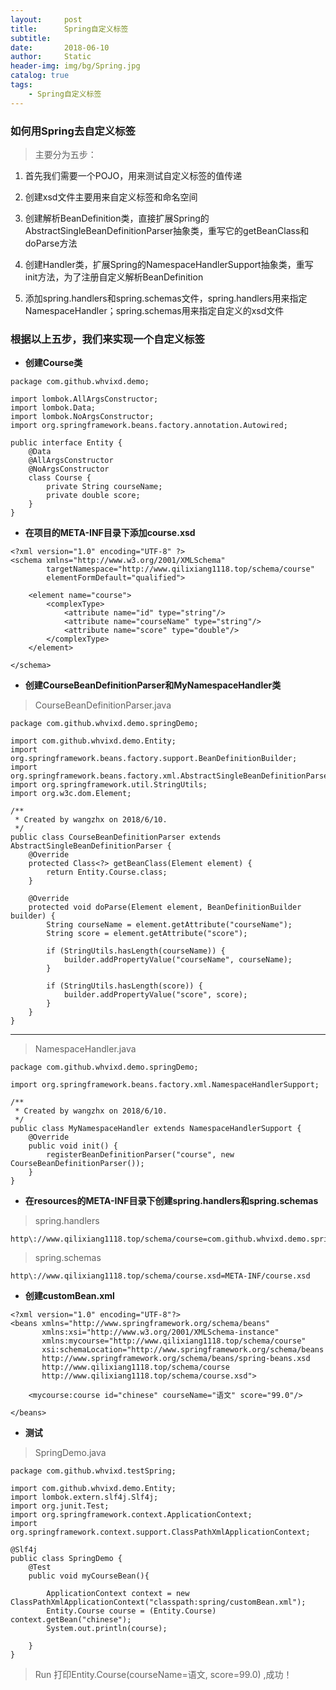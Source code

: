 ```yaml
---
layout:     post
title:      Spring自定义标签
subtitle:   
date:       2018-06-10
author:     Static
header-img: img/bg/Spring.jpg
catalog: true
tags:
    - Spring自定义标签
---
```


### 如何用Spring去自定义标签

> 主要分为五步：

1. 首先我们需要一个POJO，用来测试自定义标签的值传递

2. 创建xsd文件主要用来自定义标签和命名空间

3. 创建解析BeanDefinition类，直接扩展Spring的AbstractSingleBeanDefinitionParser抽象类，重写它的getBeanClass和doParse方法

4. 创建Handler类，扩展Spring的NamespaceHandlerSupport抽象类，重写init方法，为了注册自定义解析BeanDefinition

5. 添加spring.handlers和spring.schemas文件，spring.handlers用来指定NamespaceHandler；spring.schemas用来指定自定义的xsd文件

### 根据以上五步，我们来实现一个自定义标签

- **创建Course类**

```
package com.github.whvixd.demo;

import lombok.AllArgsConstructor;
import lombok.Data;
import lombok.NoArgsConstructor;
import org.springframework.beans.factory.annotation.Autowired;

public interface Entity {
    @Data
    @AllArgsConstructor
    @NoArgsConstructor
    class Course {
        private String courseName;
        private double score;
    }
}

```

- **在项目的META-INF目录下添加course.xsd**

```
<?xml version="1.0" encoding="UTF-8" ?>
<schema xmlns="http://www.w3.org/2001/XMLSchema"
        targetNamespace="http://www.qilixiang1118.top/schema/course"
        elementFormDefault="qualified">

    <element name="course">
        <complexType>
            <attribute name="id" type="string"/>
            <attribute name="courseName" type="string"/>
            <attribute name="score" type="double"/>
        </complexType>
    </element>

</schema>

```

- **创建CourseBeanDefinitionParser和MyNamespaceHandler类**


> CourseBeanDefinitionParser.java

```
package com.github.whvixd.demo.springDemo;

import com.github.whvixd.demo.Entity;
import org.springframework.beans.factory.support.BeanDefinitionBuilder;
import org.springframework.beans.factory.xml.AbstractSingleBeanDefinitionParser;
import org.springframework.util.StringUtils;
import org.w3c.dom.Element;

/**
 * Created by wangzhx on 2018/6/10.
 */
public class CourseBeanDefinitionParser extends AbstractSingleBeanDefinitionParser {
    @Override
    protected Class<?> getBeanClass(Element element) {
        return Entity.Course.class;
    }

    @Override
    protected void doParse(Element element, BeanDefinitionBuilder builder) {
        String courseName = element.getAttribute("courseName");
        String score = element.getAttribute("score");

        if (StringUtils.hasLength(courseName)) {
            builder.addPropertyValue("courseName", courseName);
        }

        if (StringUtils.hasLength(score)) {
            builder.addPropertyValue("score", score);
        }
    }
}

```

---

> NamespaceHandler.java

```
package com.github.whvixd.demo.springDemo;

import org.springframework.beans.factory.xml.NamespaceHandlerSupport;

/**
 * Created by wangzhx on 2018/6/10.
 */
public class MyNamespaceHandler extends NamespaceHandlerSupport {
    @Override
    public void init() {
        registerBeanDefinitionParser("course", new CourseBeanDefinitionParser());
    }
}

```

- **在resources的META-INF目录下创建spring.handlers和spring.schemas**

> spring.handlers

```
http\://www.qilixiang1118.top/schema/course=com.github.whvixd.demo.springDemo.MyNamespaceHandler
```

> spring.schemas

```
http\://www.qilixiang1118.top/schema/course.xsd=META-INF/course.xsd
```

- **创建customBean.xml**

```
<?xml version="1.0" encoding="UTF-8"?>
<beans xmlns="http://www.springframework.org/schema/beans"
       xmlns:xsi="http://www.w3.org/2001/XMLSchema-instance"
       xmlns:mycourse="http://www.qilixiang1118.top/schema/course"
       xsi:schemaLocation="http://www.springframework.org/schema/beans
       http://www.springframework.org/schema/beans/spring-beans.xsd
       http://www.qilixiang1118.top/schema/course
       http://www.qilixiang1118.top/schema/course.xsd">

    <mycourse:course id="chinese" courseName="语文" score="99.0"/>

</beans>
```

- **测试**

> SpringDemo.java

```
package com.github.whvixd.testSpring;

import com.github.whvixd.demo.Entity;
import lombok.extern.slf4j.Slf4j;
import org.junit.Test;
import org.springframework.context.ApplicationContext;
import org.springframework.context.support.ClassPathXmlApplicationContext;

@Slf4j
public class SpringDemo {
    @Test
    public void myCourseBean(){

        ApplicationContext context = new ClassPathXmlApplicationContext("classpath:spring/customBean.xml");
        Entity.Course course = (Entity.Course) context.getBean("chinese");
        System.out.println(course);

    }
}

```

> Run 打印Entity.Course(courseName=语文, score=99.0) ,成功！
